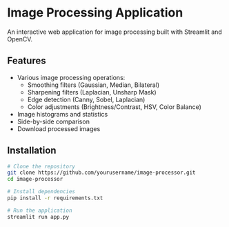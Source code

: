 # Image Processing Application

An interactive web application for image processing built with Streamlit and OpenCV.

## Features

- Various image processing operations:
  - Smoothing filters (Gaussian, Median, Bilateral)
  - Sharpening filters (Laplacian, Unsharp Mask)
  - Edge detection (Canny, Sobel, Laplacian)
  - Color adjustments (Brightness/Contrast, HSV, Color Balance)
- Image histograms and statistics
- Side-by-side comparison
- Download processed images

## Installation

```bash
# Clone the repository
git clone https://github.com/yourusername/image-processor.git
cd image-processor

# Install dependencies
pip install -r requirements.txt

# Run the application
streamlit run app.py